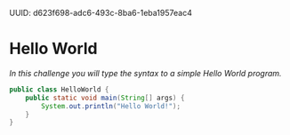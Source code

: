 UUID: d623f698-adc6-493c-8ba6-1eba1957eac4

# Hello World
*In this challenge you will type the syntax to a simple Hello World program.*

```java
public class HelloWorld {
    public static void main(String[] args) {
        System.out.println("Hello World!");
    }
}
```
